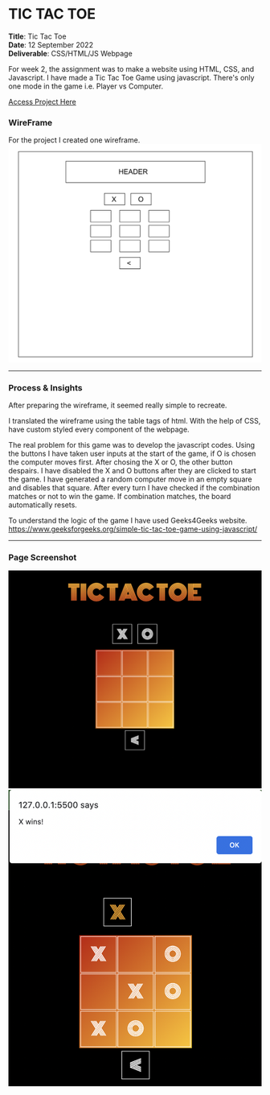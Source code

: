 # TIC TAC TOE

**Title**: Tic Tac Toe <br>
**Date**: 12 September 2022 <br>
**Deliverable**: CSS/HTML/JS Webpage <br>


For week 2, the assignment was to make a website using HTML, CSS, and Javascript. I have made a Tic Tac Toe Game using javascript. There's only one mode in the game i.e. Player vs Computer.

[Access Project Here](https://hasiburratul.github.io/connectionslab/Week_2/Assignment2/)


### WireFrame 

For the project I created one wireframe.
<img src="images/wireframe.png" width="600">

---


### Process & Insights

After preparing the wireframe, it seemed really simple to recreate.  <br>

I translated the wireframe using the table tags of html. With the help of CSS, have custom styled every component of the webpage. <br>

The real problem for this game was to develop the javascript codes. Using the buttons I have taken user inputs at the start of the game, if O is chosen the computer moves first. After chosing the X or O, the other button despairs. I have disabled the X and O buttons after they are clicked to start the game. I have generated a random computer move in an empty square and disables that square. After every turn I have checked if the combination matches or not to win the game. If combination matches, the board automatically resets. <br>

To understand the logic of the game I have used Geeks4Geeks website. https://www.geeksforgeeks.org/simple-tic-tac-toe-game-using-javascript/

---

### Page Screenshot

<img src="images/1.png" width="600">
<img src="images/2.png" width="600">
